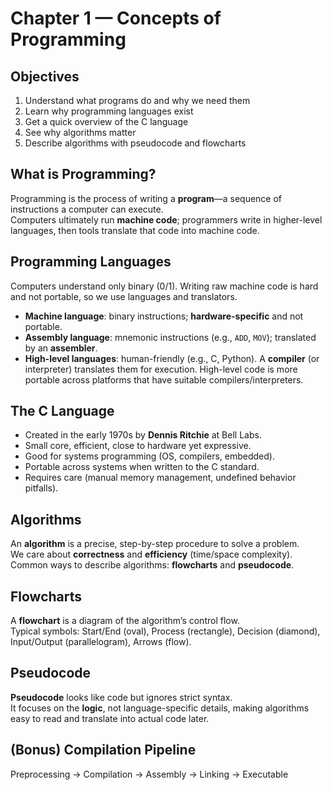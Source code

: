# Chapter 1 — Concepts of Programming

## Objectives
1. Understand what programs do and why we need them  
2. Learn why programming languages exist  
3. Get a quick overview of the C language  
4. See why algorithms matter  
5. Describe algorithms with pseudocode and flowcharts

## What is Programming?
Programming is the process of writing a **program**—a sequence of instructions a computer can execute.  
Computers ultimately run **machine code**; programmers write in higher-level languages, then tools translate that code into machine code.

## Programming Languages
Computers understand only binary (0/1). Writing raw machine code is hard and not portable, so we use languages and translators.

- **Machine language**: binary instructions; **hardware-specific** and not portable.  
- **Assembly language**: mnemonic instructions (e.g., `ADD`, `MOV`); translated by an **assembler**.  
- **High-level languages**: human-friendly (e.g., C, Python). A **compiler** (or interpreter) translates them for execution. High-level code is more portable across platforms that have suitable compilers/interpreters.

## The C Language
- Created in the early 1970s by **Dennis Ritchie** at Bell Labs.  
- Small core, efficient, close to hardware yet expressive.  
- Good for systems programming (OS, compilers, embedded).  
- Portable across systems when written to the C standard.  
- Requires care (manual memory management, undefined behavior pitfalls).

## Algorithms
An **algorithm** is a precise, step-by-step procedure to solve a problem.  
We care about **correctness** and **efficiency** (time/space complexity).  
Common ways to describe algorithms: **flowcharts** and **pseudocode**.

## Flowcharts
A **flowchart** is a diagram of the algorithm’s control flow.  
Typical symbols: Start/End (oval), Process (rectangle), Decision (diamond), Input/Output (parallelogram), Arrows (flow).

## Pseudocode
**Pseudocode** looks like code but ignores strict syntax.  
It focuses on the **logic**, not language-specific details, making algorithms easy to read and translate into actual code later.

## (Bonus) Compilation Pipeline
Preprocessing → Compilation → Assembly → Linking → Executable
